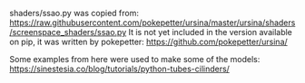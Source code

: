 shaders/ssao.py was copied from: https://raw.githubusercontent.com/pokepetter/ursina/master/ursina/shaders/screenspace_shaders/ssao.py
It is not yet included in the version available on pip, it was written by pokepetter: https://github.com/pokepetter/ursina/


Some examples from here were used to make some of the models:
https://sinestesia.co/blog/tutorials/python-tubes-cilinders/